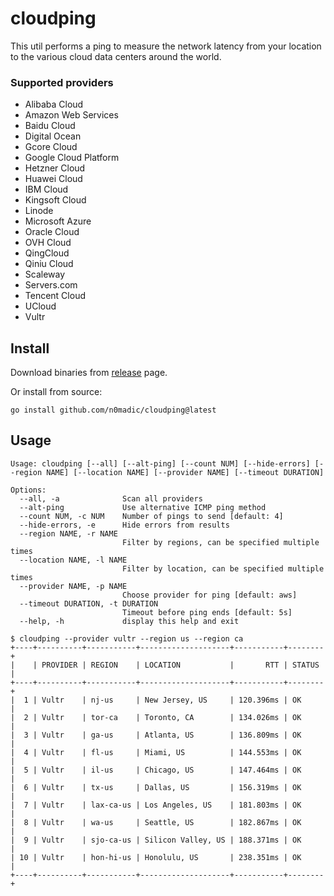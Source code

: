 # cloudping

This util performs a ping to measure the network latency from your location to the various cloud data centers around the world.

### Supported providers

- Alibaba Cloud
- Amazon Web Services
- Baidu Cloud
- Digital Ocean
- Gcore Cloud
- Google Cloud Platform
- Hetzner Cloud
- Huawei Cloud
- IBM Cloud
- Kingsoft Cloud
- Linode
- Microsoft Azure
- Oracle Cloud
- OVH Cloud
- QingCloud
- Qiniu Cloud
- Scaleway
- Servers.com
- Tencent Cloud
- UCloud
- Vultr

## Install

Download binaries from [release](https://github.com/n0madic/cloudping/releases) page.

Or install from source:

```
go install github.com/n0madic/cloudping@latest
```

## Usage

```
Usage: cloudping [--all] [--alt-ping] [--count NUM] [--hide-errors] [--region NAME] [--location NAME] [--provider NAME] [--timeout DURATION]

Options:
  --all, -a              Scan all providers
  --alt-ping             Use alternative ICMP ping method
  --count NUM, -c NUM    Number of pings to send [default: 4]
  --hide-errors, -e      Hide errors from results
  --region NAME, -r NAME
                         Filter by regions, can be specified multiple times
  --location NAME, -l NAME
                         Filter by location, can be specified multiple times
  --provider NAME, -p NAME
                         Choose provider for ping [default: aws]
  --timeout DURATION, -t DURATION
                         Timeout before ping ends [default: 5s]
  --help, -h             display this help and exit
  ```

  ```
  $ cloudping --provider vultr --region us --region ca
+----+----------+-----------+--------------------+-----------+--------+
|    | PROVIDER | REGION    | LOCATION           |       RTT | STATUS |
+----+----------+-----------+--------------------+-----------+--------+
|  1 | Vultr    | nj-us     | New Jersey, US     | 120.396ms | OK     |
|  2 | Vultr    | tor-ca    | Toronto, CA        | 134.026ms | OK     |
|  3 | Vultr    | ga-us     | Atlanta, US        | 136.809ms | OK     |
|  4 | Vultr    | fl-us     | Miami, US          | 144.553ms | OK     |
|  5 | Vultr    | il-us     | Chicago, US        | 147.464ms | OK     |
|  6 | Vultr    | tx-us     | Dallas, US         | 156.319ms | OK     |
|  7 | Vultr    | lax-ca-us | Los Angeles, US    | 181.803ms | OK     |
|  8 | Vultr    | wa-us     | Seattle, US        | 182.867ms | OK     |
|  9 | Vultr    | sjo-ca-us | Silicon Valley, US | 188.371ms | OK     |
| 10 | Vultr    | hon-hi-us | Honolulu, US       | 238.351ms | OK     |
+----+----------+-----------+--------------------+-----------+--------+
```
